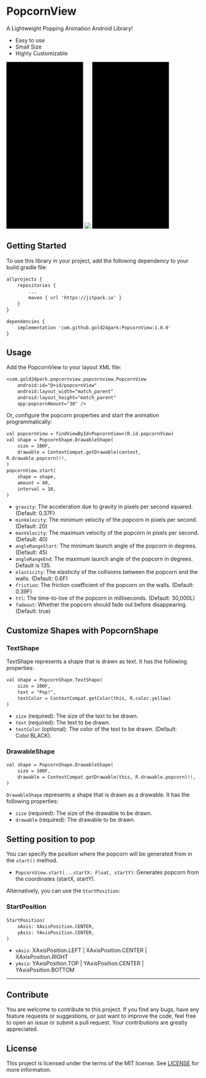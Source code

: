 # PopcornView

A Lightweight Popping Animation Android Library!
- Easy to use
- Small Size
- Highly Customizable
<p>
    <img src="/images/emoji.gif"  width="200"/>
    <img src="/images/drawable.gif"  width="200"/>
    <img src="/images/text.gif"  width="200"/>
</p>

## Getting Started

To use this library in your project, add the following dependency to your build.gradle file:
```
allprojects {
    repositories {
        ...
        maven { url 'https://jitpack.io' }
    }
}
```
```agsl
dependencies {
    implementation 'com.github.gold24park:PopcornView:1.0.0'
}
```

## Usage

Add the PopcornView to your layout XML file:

```agsl
<com.gold24park.popcornview.popcornview.PopcornView
    android:id="@+id/popcornView"
    android:layout_width="match_parent"
    android:layout_height="match_parent"
    app:popcornAmount="30" />
```

Or, configure the popcorn properties and start the animation programmatically:

```
val popcornView = findViewById<PopcornView>(R.id.popcornView)
val shape = PopcornShape.DrawableShape(
    size = 100F,
    drawable = ContextCompat.getDrawable(context, R.drawable.popcorn)!!,
)
popcornView.start(
    shape = shape,
    amount = 40,
    interval = 10,
)
```

- `gravity`: The acceleration due to gravity in pixels per second squared. (Default: 0.37F)
- `minVelocity`: The minimum velocity of the popcorn in pixels per second. (Default: 20)
- `maxVelocity`: The maximum velocity of the popcorn in pixels per second. (Default: 40)
- `angleRangeStart`: The minimum launch angle of the popcorn in degrees. (Default: 45)
- `angleRangeEnd`: The maximum launch angle of the popcorn in degrees. Default is 135.
- `elasticity`: The elasticity of the collisions between the popcorn and the walls. (Default: 0.6F)
- `friction`: The friction coefficient of the popcorn on the walls. (Default: 0.39F)
- `ttl`: The time-to-live of the popcorn in milliseconds. (Default: 30,000L)
- `fadeout`: Whether the popcorn should fade out before disappearing. (Default: true)

## Customize Shapes with PopcornShape

### TextShape

TextShape represents a shape that is drawn as text. It has the following properties:

```
val shape = PopcornShape.TextShape(
    size = 100F,
    text = "Pop!",
    textColor = ContextCompat.getColor(this, R.color.yellow)
)
```

- `size` (required): The size of the text to be drawn.
- `text` (required): The text to be drawn.
- `textColor` (optional): The color of the text to be drawn. (Default: Color.BLACK).

### DrawableShape

```
val shape = PopcornShape.DrawableShape(
    size = 100F,
    drawable = ContextCompat.getDrawable(this, R.drawable.popcorn)!!,
)
```

`DrawableShape` represents a shape that is drawn as a drawable. It has the following properties:

- `size` (required): The size of the drawable to be drawn.
- `drawable` (required): The drawable to be drawn.

## Setting position to pop

You can specify the position where the popcorn will be generated from in the `start()` method.

- `PopcornView.start(...startX: Float, startY)`: Generates popcorn from the coordinates (startX, startY).

Alternatively, you can use the `StartPosition`:

### StartPosition

```
StartPosition(
    xAxis: XAxisPosition.CENTER,
    yAxis: YAxisPosition.CENTER,
)
```

- `xAxis`: XAxisPosition.LEFT | XAxisPosition.CENTER | XAxisPosition.RIGHT
- `yAxis`: YAxisPosition.TOP | YAxisPosition.CENTER | YAxisPosition.BOTTOM

---

## Contribute

You are welcome to contribute to this project. If you find any bugs, have any feature requests or suggestions, or just want to improve the code, feel free to open an issue or submit a pull request. Your contributions are greatly appreciated.

## License

This project is licensed under the terms of the MIT license. See [LICENSE](LICENSE) for more information.
